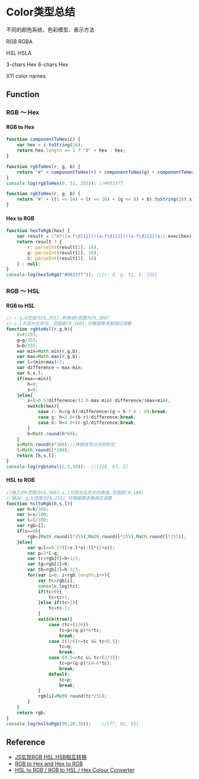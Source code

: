 # Color类型总结

不同的颜色系统、色彩模型、表示方法

RGB RGBA

HSL HSLA 

3-chars Hex 6-chars Hex 

X11 color names

## Function

### RGB ～ Hex

#### RGB to Hex

```javascript
function componentToHex(c) {
    var hex = c.toString(16);
    return hex.length == 1 ? "0" + hex : hex;
}

function rgbToHex(r, g, b) {
    return "#" + componentToHex(r) + componentToHex(g) + componentToHex(b);
}
console.log(rgbToHex(0, 51, 255)); //#0033ff
```

```javascript
function rgbToHex(r, g, b) {
    return "#" + ((1 << 24) + (r << 16) + (g << 8) + b).toString(16).slice(1);
}
```

#### Hex to RGB

```javascript
function hexToRgb(hex) {
    var result = /^#?([a-f\d]{2})([a-f\d]{2})([a-f\d]{2})$/i.exec(hex);
    return result ? {
        r: parseInt(result[1], 16),
        g: parseInt(result[2], 16),
        b: parseInt(result[3], 16)
    } : null;
}
console.log(hexToRgb("#0033ff")); //{r: 0, g: 51, b: 255}
```

### RGB ～ HSL

#### RGB to HSL

```javascript
// r,g,b范围为[0,255],转换成h范围为[0,360]
// s,l为百分比形式，范围是[0,100],可根据需求做相应调整
function rgbtoHsl(r,g,b){
	r=r/255;
	g=g/255;
	b=b/255;
	var min=Math.min(r,g,b);
	var max=Math.max(r,g,b);
	var l=(min+max)/2;
	var difference = max-min;
	var h,s,l;
	if(max==min){
		h=0;
		s=0;
	}else{
		s=l>0.5?difference/(2.0-max-min):difference/(max+min);
		switch(max){
			case r: h=(g-b)/difference+(g < b ? 6 : 0);break;
			case g: h=2.0+(b-r)/difference;break;
			case b: h=4.0+(r-g)/difference;break;
		}
		h=Math.round(h*60);
	}
	s=Math.round(s*100);//转换成百分比的形式
	l=Math.round(l*100);
	return [h,s,l];
}
console.log(rgbtohsl(2,5,10));	//[218, 67, 2]
```

#### HSL to RGB

```javascript
//输入的h范围为[0,360],s,l为百分比形式的数值,范围是[0,100] 
//输出r,g,b范围为[0,255],可根据需求做相应调整
function hsltoRgb(h,s,l){
	var h=h/360;
	var s=s/100;
	var l=l/100;
	var rgb=[];
	if(s==0){
		rgb=[Math.round(l*255),Math.round(l*255),Math.round(l*255)];
	}else{
		var q=l>=0.5?(l+s-l*s):(l*(1+s));
		var p=2*l-q;
		var tr=rgb[0]=h+1/3;
		var tg=rgb[1]=h;
		var tb=rgb[2]=h-1/3;
		for(var i=0; i<rgb.length;i++){
			var tc=rgb[i];
			console.log(tc);
			if(tc<0){
				tc=tc+1;
			}else if(tc>1){
				tc=tc-1;
			}
			switch(true){
				case (tc<(1/6)):
					tc=p+(q-p)*6*tc;
					break;
				case ((1/6)<=tc && tc<0.5):
					tc=q;
					break;
				case (0.5<=tc && tc<(2/3)):
					tc=p+(q-p)*(4-6*tc);
					break;
				default:
					tc=p;
					break;
			}
			rgb[i]=Math.round(tc*255);
		}
	}
	return rgb;
}
console.log(hsltoRgb(90,20,30));	//[77, 92, 61]
```


## Reference

- [JS实现RGB,HSL,HSB相互转换](http://syean.cn/2017/03/17/JS%E5%AE%9E%E7%8E%B0RGB-HSL-HSB%E7%9B%B8%E4%BA%92%E8%BD%AC%E6%8D%A2/)
- [RGB to Hex and Hex to RGB](https://stackoverflow.com/questions/5623838/rgb-to-hex-and-hex-to-rgb)
- [HSL to RGB / RGB to HSL / Hex Colour Converter](https://serennu.com/colour/hsltorgb.php)

